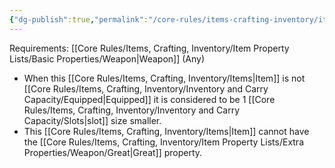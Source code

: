 ```yaml
---
{"dg-publish":true,"permalink":"/core-rules/items-crafting-inventory/item-property-lists/extra-properties/weapon/minute/"}
---
```


Requirements: [[Core Rules/Items, Crafting, Inventory/Item Property Lists/Basic Properties/Weapon\|Weapon]] (Any)

- When this [[Core Rules/Items, Crafting, Inventory/Items\|Item]] is not [[Core Rules/Items, Crafting, Inventory/Inventory and Carry Capacity/Equipped\|Equipped]] it is considered to be 1 [[Core Rules/Items, Crafting, Inventory/Inventory and Carry Capacity/Slots\|slot]] size smaller.
- This [[Core Rules/Items, Crafting, Inventory/Items\|Item]] cannot have the [[Core Rules/Items, Crafting, Inventory/Item Property Lists/Extra Properties/Weapon/Great\|Great]] property.